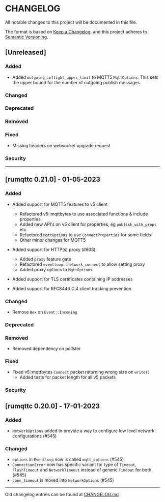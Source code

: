 # CHANGELOG

All notable changes to this project will be documented in this file.

The format is based on [Keep a Changelog](https://keepachangelog.com/en/1.0.0/),
and this project adheres to [Semantic Versioning](https://semver.org/spec/v2.0.0.html).

## [Unreleased]

### Added
 - Added `outgoing_inflight_upper_limit` to MQTT5 `MqttOptions`. This sets the upper bound for the number of outgoing publish messages.

### Changed

### Deprecated

### Removed

### Fixed
 - Missing headers on websocket upgrade request

### Security

---

## [rumqttc 0.21.0] - 01-05-2023

### Added
 - Added support for MQTT5 features to v5 client
   - Refactored v5::mqttbytes to use associated functions & include properties
   - Added new API's on v5 client for properties, eg `publish_with_props` etc
   - Refactored `MqttOptions` to use `ConnectProperties` for some fields
   - Other minor changes for MQTT5
  - Added support for HTTP(s) proxy (#608)
    - Added `proxy` feature gate
    - Refactored `eventloop::network_connect` to allow setting proxy
    - Added proxy options to `MqttOptions`

 - Added support for TLS certificates containing IP addresses
 - Added support for RFC8446 C.4 client tracking prevention.

### Changed
- Remove `Box` on `Event::Incoming`

### Deprecated

### Removed
 - Removed dependency on pollster

### Fixed
 - Fixed v5::mqttbytes `Connect` packet returning wrong size on `write()`
   - Added tests for packet length for all v5 packets

### Security


## [rumqttc 0.20.0] - 17-01-2023

### Added
- `NetworkOptions` added to provide a way to configure low level network configurations (#545)

### Changed
- `options` in `Eventloop` now is called `mqtt_options` (#545)
- `ConnectionError` now has specific variant for type of `Timeout`, `FlushTimeout` and `NetworkTimeout` instead of generic `Timeout` for both (#545)
- `conn_timeout` is moved into `NetworkOptions` (#545)

---

Old changelog entries can be found at [CHANGELOG.md](../CHANGELOG.md)
